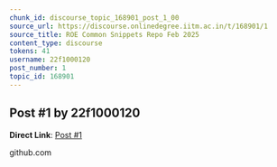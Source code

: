 ```yaml
---
chunk_id: discourse_topic_168901_post_1_00
source_url: https://discourse.onlinedegree.iitm.ac.in/t/168901/1
source_title: ROE Common Snippets Repo Feb 2025
content_type: discourse
tokens: 41
username: 22f1000120
post_number: 1
topic_id: 168901
---
```


## Post #1 by 22f1000120

**Direct Link**: [Post #1](https://discourse.onlinedegree.iitm.ac.in/t/168901/1)

github.com
